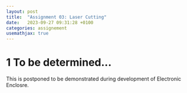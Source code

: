 ```yaml
---
layout: post
title:  "Assignment 03: Laser Cutting"
date:   2023-09-27 09:31:28 +0100
categories: assignement
usemathjax: true
---
```



# 1 To be determined...
This is postponed to be demonstrated during development of Electronic Enclosre. 

